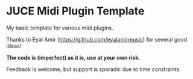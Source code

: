 # JUCE Midi Plugin Template

My basic template for various midi plugins.

Thanks to Eyal Amir (https://github.com/eyalamirmusic) for several good ideas!

__The code is (imperfect) as it is, use at your own risk.__ 

Feedback is welcome, but support is sporadic due to time constraints. 
